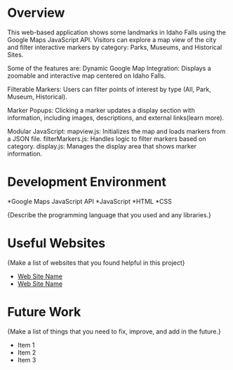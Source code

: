 # Overview

This web-based application shows some landmarks in Idaho Falls using the Google Maps JavaScript API. Visitors can explore a map view of the city and filter interactive markers by category: Parks, Museums, and Historical Sites.

Some of the features are: 
Dynamic Google Map Integration: Displays a zoomable and interactive map centered on Idaho Falls.

Filterable Markers: Users can filter points of interest by type (All, Park, Museum, Historical).

Marker Popups: Clicking a marker updates a display section with information, including images, descriptions, and external links(learn more).

Modular JavaScript: mapview.js: Initializes the map and loads markers from a JSON file. filterMarkers.js: Handles logic to filter markers based on category. display.js: Manages the display area that shows marker information.

# Development Environment

*Google Maps JavaScript API
*JavaScript
*HTML
*CSS

{Describe the programming language that you used and any libraries.}

# Useful Websites

{Make a list of websites that you found helpful in this project}
* [Web Site Name](http://url.link.goes.here)
* [Web Site Name](http://url.link.goes.here)

# Future Work

{Make a list of things that you need to fix, improve, and add in the future.}
* Item 1
* Item 2
* Item 3

